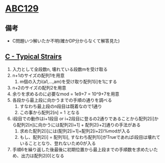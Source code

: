 # [ABC129](https://atcoder.jp/contests/abc129)

## 備考

- C問題いつ解いたか不明(確かDP分からなくて解答見た)

## [C - Typical Strairs](https://atcoder.jp/contests/abc129/tasks/abc129_c)

1. 入力として全段数n, 壊れている段数mを受け取る
1. n+1のサイズの配列1を用意
    1. m個の入力i(a1,...,am)を受け取り配列1[i]を1にする
1. n+2のサイズの配列2を用意
1. 余りを求めるのに必要なmod = 1e9+7 = 10^9+7を用意
1. 各段から最上段に向かうまでの手順の通りを調べる
    1. すなわち最上段のn段目は既着なので1通り
    1. この事から配列2[n] = 1 となる
1. i段目での動作はi+1段目 or i+2段目に登るの2通りであることから配列2[i]から配列2[n]に向かうには配列2[i+1] + 配列2[i+2]通りの手法がある
    1. 求めた配列2[i]には(配列2[i+1]+配列2[i+2])%modが入る
    1. もし、配列2[i] = 配列1[i], すなわち配列1[i]がTrueであればi段目は壊れていることとなり、登れないため0が入る
1. 手順6を繰り返した後最後に初期位置から最上段までの手順数を求めたいため、出力は配列2[0]となる